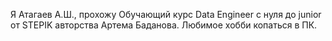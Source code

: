 Я Атагаев А.Ш., прохожу Обучающий курс Data Engineer с нуля до junior от STEPIK авторства Артема Баданова.
Любимое хобби копаться в ПК.
